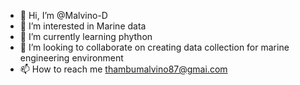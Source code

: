- 👋 Hi, I’m @Malvino-D
- 👀 I’m interested in Marine data
- 🌱 I’m currently learning phython
- 💞️ I’m looking to collaborate on creating data collection for marine engineering environment
- 📫 How to reach me thambumalvino87@gmai.com
<!---
Malvino-D/Malvino-D is a ✨ special ✨ repository because its `README.md` (this file) appears on your GitHub profile.
You can click the Preview link to take a look at your changes.
--->
